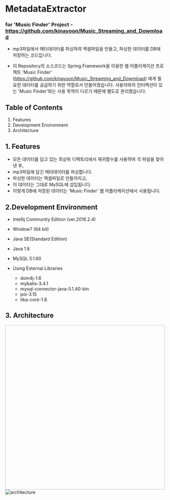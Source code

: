 # MetadataExtractor
### for 'Music Finder' Project - <https://github.com/kinayoon/Music_Streaming_and_Dowmload>


+ mp3파일에서 메타데이터를 파싱하여 엑셀파일을 만들고, 파싱한 데이터를 DB에 저장하는 코드입니다. 

+ 이 Repository의 소스코드는 Spring Framework을 이용한 웹 어플리케이션 프로젝트 'Music Finder'
  (https://github.com/kinayoon/Music_Streaming_and_Dowmload) 에게 필요한 데이터를 공급하기 위한 역할로서 만들어졌습니다.
  사용자와의 인터랙션이 있는 'Music Finder'와는 사용 목적이 다르기 때문에 별도로 분리했습니다.


## Table of Contents
   1. Features
   2. Development Environment 
   3. Architecture
  
## 1. Features
  - 모든 데이터를 담고 있는 최상위 디렉토리에서 재귀함수를 사용하여 각 파일을 찾아낸 후,
   - mp3파일에 담긴 메타데이터를 파싱합니다.
   - 파싱한 데이터는 엑셀파일로 만들어지고,
   - 이 데이터는 그대로 MySQL에 삽입됩니다.
   - 이렇게 DB에 저장된 데이터는 'Music Finder' 웹 어플리케이션에서 사용됩니다.
  
## 2.Development Environment
   - Intellij Community Edition (ver.2016.2.4)
   - Window7 (64 bit)
   - Java SE(Standard Edition)
   - Java 1.8
   - MySQL 5.1.60
   
   - Using External Libraries
     - dom4j-1.6
     - mybatis-3.4.1
     - mysql-connector-java-5.1.40-bin
     - poi-3.15
     - tika-core-1.8  

## 3. Architecture
  <img width="760" height="520">![architecture](https://cloud.githubusercontent.com/assets/21224368/20290154/ac2fab32-ab21-11e6-8ed1-c410e6bf7d88.jpg)</img>
